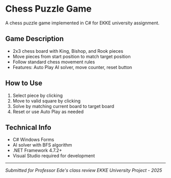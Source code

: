 # Chess Puzzle Game

A chess puzzle game implemented in C# for EKKE university assignment.

## Game Description

- 2x3 chess board with King, Bishop, and Rook pieces
- Move pieces from start position to match target position
- Follow standard chess movement rules
- Features: Auto Play AI solver, move counter, reset button

## How to Use

1. Select piece by clicking
2. Move to valid square by clicking
3. Solve by matching current board to target board
4. Reset or use Auto Play as needed

## Technical Info

- C# Windows Forms
- AI solver with BFS algorithm
- .NET Framework 4.7.2+
- Visual Studio required for development

---
*Submitted for Professor Ede's class review*
*EKKE University Project - 2025*
